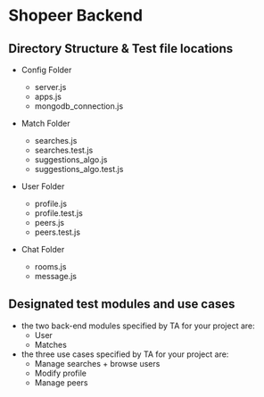# Shopeer Backend

## Directory Structure & Test file locations

- Config Folder
    - server.js
    - apps.js
    - mongodb_connection.js

- Match Folder
    - searches.js
    - searches.test.js
    - suggestions_algo.js
    - suggestions_algo.test.js

- User Folder
    - profile.js
    - profile.test.js
    - peers.js
    - peers.test.js

- Chat Folder
    - rooms.js
    - message.js


## Designated test modules and use cases
- the two back-end modules specified by TA for your project are: 
    - User
    - Matches
- the three use cases specified by TA for your project are:
    - Manage searches + browse users
    - Modify profile
    - Manage peers
